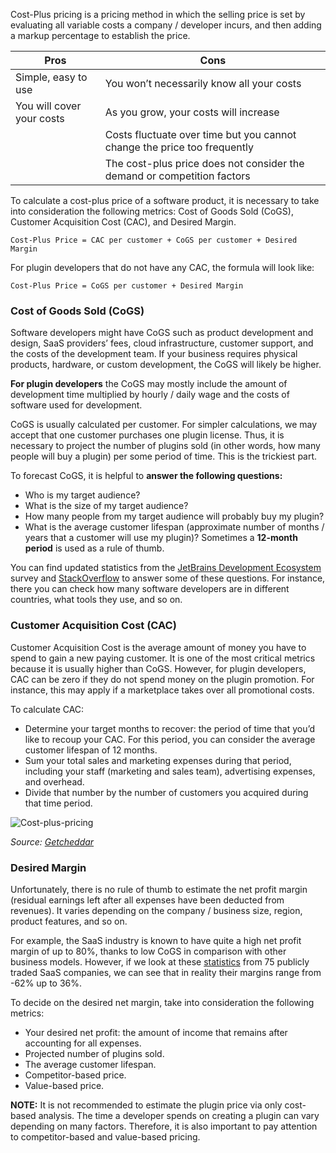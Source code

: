 [//]: # (title: Cost-Plus Pricing)

Cost-Plus pricing is a pricing method in which the selling price is set by evaluating all variable costs a company / developer incurs, and then adding a markup percentage to establish the price.

| **Pros** | **Cons** |
| -------- | -------- |
| Simple, easy to use | You won’t necessarily know all your costs |
| You will cover your costs | As you grow, your costs will increase |
| | Costs fluctuate over time but you cannot change the price too frequently |
| | The cost-plus price does not consider the demand or competition factors |

To calculate a cost-plus price of a software product, it is necessary to take into consideration the following metrics: Cost of Goods Sold (CoGS), Customer Acquisition Cost (CAC), and Desired Margin.

```
Cost-Plus Price = CAC per customer + CoGS per customer + Desired Margin
```

For plugin developers that do not have any CAC, the formula will look like:

```
Cost-Plus Price = CoGS per customer + Desired Margin
```

### Cost of Goods Sold (CoGS)

Software developers might have CoGS such as product development and design, SaaS providers’ fees, cloud infrastructure, customer support, and the costs of the development team. If your business requires physical products, hardware, or custom development, the CoGS will likely be higher.

**For plugin developers** the CoGS may mostly include the amount of development time multiplied by hourly / daily wage and the costs of software used for development.

CoGS is usually calculated per customer. For simpler calculations, we may accept that one customer purchases one plugin license. Thus, it is necessary to project the number of plugins sold (in other words, how many people will buy a plugin) per some period of time. This is the trickiest part.

To forecast CoGS, it is helpful to **answer the following questions:**
* Who is my target audience?
* What is the size of my target audience?
* How many people from my target audience will probably buy my plugin?
* What is the average customer lifespan (approximate number of months / years that a customer will use my plugin)? Sometimes a **12-month period** is used as a rule of thumb.

You can find updated statistics from the [JetBrains Development Ecosystem](https://www.jetbrains.com/lp/devecosystem-2019/) survey and [StackOverflow](https://insights.stackoverflow.com/survey/2019#geography) to answer some of these questions. For instance, there you can check how many software developers are in different countries, what tools they use, and so on.

### Customer Acquisition Cost (CAC)

Customer Acquisition Cost is the average amount of money you have to spend to gain a new paying customer. It is one of the most critical metrics because it is usually higher than CoGS. However, for plugin developers, CAC can be zero if they do not spend money on the plugin promotion. For instance, this may apply if a marketplace takes over all promotional costs.

To calculate CAC:
* Determine your target months to recover: the period of time that you’d like to recoup your CAC. For this period, you can consider the average customer lifespan of 12 months.
* Sum your total sales and marketing expenses during that period, including your staff (marketing and sales team), advertising expenses, and overhead.
* Divide that number by the number of customers you acquired during that time period.

![Cost-plus-pricing](cost-plus-pricing.png)

*Source: [Getcheddar](https://www.getcheddar.com/blog/cost-plus-pricing-for-saas/)*

### Desired Margin

Unfortunately, there is no rule of thumb to estimate the net profit margin (residual earnings left after all expenses have been deducted from revenues). It varies depending on the company / business size, region, product features, and so on.

For example, the SaaS industry is known to have quite a high net profit margin of up to 80%, thanks to low CoGS in comparison with other business models. However, if we look at these [statistics](https://medium.com/datadriveninvestor/saas-margins-are-terrible-29ededa27e55) from 75 publicly traded SaaS companies, we can see that in reality their margins range from -62% up to 36%.

To decide on the desired net margin, take into consideration the following metrics:
* Your desired net profit: the amount of income that remains after accounting for all expenses.
* Projected number of plugins sold.
* The average customer lifespan.
* Competitor-based price.
* Value-based price.

**NOTE:** It is not recommended to estimate the plugin price via only cost-based analysis. The time a developer spends on creating a plugin can vary depending on many factors. Therefore, it is also important to pay attention to competitor-based and value-based pricing.
